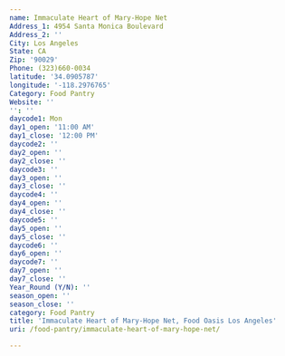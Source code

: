 ```yaml
---
name: Immaculate Heart of Mary-Hope Net
Address_1: 4954 Santa Monica Boulevard
Address_2: ''
City: Los Angeles
State: CA
Zip: '90029'
Phone: (323)660-0034
latitude: '34.0905787'
longitude: '-118.2976765'
Category: Food Pantry
Website: ''
'': ''
daycode1: Mon
day1_open: '11:00 AM'
day1_close: '12:00 PM'
daycode2: ''
day2_open: ''
day2_close: ''
daycode3: ''
day3_open: ''
day3_close: ''
daycode4: ''
day4_open: ''
day4_close: ''
daycode5: ''
day5_open: ''
day5_close: ''
daycode6: ''
day6_open: ''
daycode7: ''
day7_open: ''
day7_close: ''
Year_Round (Y/N): ''
season_open: ''
season_close: ''
category: Food Pantry
title: 'Immaculate Heart of Mary-Hope Net, Food Oasis Los Angeles'
uri: /food-pantry/immaculate-heart-of-mary-hope-net/

---
```

